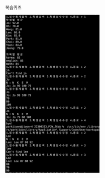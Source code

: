 복습퀴즈<br>

<img src= 'https://github.com/jiwonpark831/22300323_PJW_JAVA/blob/main/src/week14/screenshots/j091-1.png' width = 300>